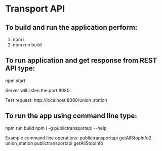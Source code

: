 # Transport API

## To build and run the application perform:

1. npm i
2. npm run build

## To run application and get response from REST API type:

npm start

Server will listen the port 8080.

Test request: http://localhost:8080/union_station


## To run the app using command line type:

npm run build
npm i -g
publictransportapi --help 

Example command line operations:
publictransportapi getAllStopInfo2 union_station
publictransportapi getAllStopInfo
